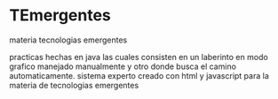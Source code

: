 # TEmergentes
materia tecnologias emergentes

practicas hechas en java las cuales consisten en un laberinto en modo grafico manejado manualmente y otro donde busca el camino automaticamente.
sistema experto creado con html y javascript para la materia de tecnologias emergentes

